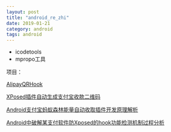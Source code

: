 ```yaml
---
layout: post
title: "android_re_zhi"
date: 2019-01-21
category: android
tags: android
---
```


- icodetools
- mpropo工具

项目：

[AlipayQRHook](https://github.com/wayu002/AlipayQRHook)  

[XPosed插件自动生成支付宝收款二维码](https://www.52pojie.cn/thread-821871-1-1.html)  

[Android支付宝蚂蚁森林能量自动收取插件开发原理解析](https://www.52pojie.cn/forum.php?mod=viewthread&tid=794312&extra=page%3D1%26filter%3Ddigest%26digest%3D1)  

[Android中破解某支付软件防Xposed的hook功能检测机制过程分析](https://www.52pojie.cn/thread-739521-1-1.html)  